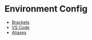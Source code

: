 # Environment Config
- [Brackets](./brackets.md)
- [VS Code](./vs-code-ed.md)
- [Aliases](./aliases.md)